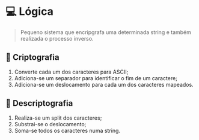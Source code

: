 # 💻  Lógica
> Pequeno sistema que encripgrafa uma determinada string e também realizada o processo inverso.

## 🎯 Criptografia

1. Converte cada um dos caracteres para ASCII;
2. Adiciona-se um separador para identificar o fim de um caractere;
3. Adiciona-se um deslocamento para cada um dos caracteres mapeados.

## 🎯 Descriptografia

1. Realiza-se um split dos caracteres;
2. Substrai-se o deslocamento;
3. Soma-se todos os caracteres numa string.